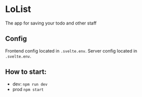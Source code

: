 # LoList
The app for saving your todo and other staff

## Config

Frontend config located in `.svelte.env`.
Server config located in `.svelte.env`.

## How to start:

- dev:
`npm run dev`
- prod
`npm start`

